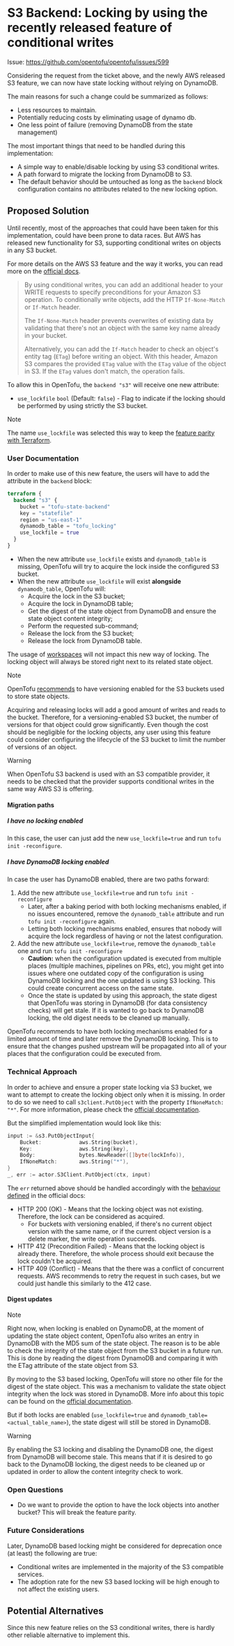 # S3 Backend: Locking by using the recently released feature of conditional writes

Issue: https://github.com/opentofu/opentofu/issues/599

Considering the request from the ticket above, and the newly AWS released S3 feature, we can now have state locking without relying on DynamoDB.

The main reasons for such a change could be summarized as follows:
* Less resources to maintain.
* Potentially reducing costs by eliminating usage of dynamo db.
* One less point of failure (removing DynamoDB from the state management)

The most important things that need to be handled during this implementation:
* A simple way to enable/disable locking by using S3 conditional writes.
* A path forward to migrate the locking from DynamoDB to S3.
* The default behavior should be untouched as long as the `backend` block configuration contains no attributes related to the new locking option.

## Proposed Solution

Until recently, most of the approaches that could have been taken for this implementation, could have been prone to data races.
But AWS has released new functionality for S3, supporting conditional writes on objects in any S3 bucket.

For more details on the AWS S3 feature and the way it works, you can read more on the [official docs](https://docs.aws.amazon.com/AmazonS3/latest/userguide/conditional-writes.html).

> By using conditional writes, you can add an additional header to your WRITE requests to specify preconditions for your Amazon S3 operation. To conditionally write objects, add the HTTP `If-None-Match` or `If-Match` header.
> 
> The `If-None-Match` header prevents overwrites of existing data by validating that there's not an object with the same key name already in your bucket.
>
> Alternatively, you can add the `If-Match` header to check an object's entity tag (`ETag`) before writing an object. With this header, Amazon S3 compares the provided `ETag` value with the `ETag` value of the object in S3. If the `ETag` values don't match, the operation fails.


To allow this in OpenTofu, the `backend "s3"` will receive one new attribute:
* `use_lockfile` `bool` (Default: `false`) - Flag to indicate if the locking should be performed by using strictly the S3 bucket.

> [!NOTE]
>
> The name `use_lockfile` was selected this way to keep the [feature parity with Terraform](https://developer.hashicorp.com/terraform/language/backend/s3#state-locking).

### User Documentation

In order to make use of this new feature, the users will have to add the attribute in the `backend` block:
```terraform
terraform {
  backend "s3" {
    bucket = "tofu-state-backend"
    key = "statefile"
    region = "us-east-1"
    dynamodb_table = "tofu_locking"
    use_lockfile = true
  }
}
```

* When the new attribute `use_lockfile` exists and `dynamodb_table` is missing, OpenTofu will try to acquire the lock inside the configured S3 bucket.
* When the new attribute `use_lockfile` will exist **alongside** `dynamodb_table`, OpenTofu will:
  * Acquire the lock in the S3 bucket;
  * Acquire the lock in DynamoDB table;
  * Get the digest of the state object from DynamoDB and ensure the state object content integrity;
  * Perform the requested sub-command;
  * Release the lock from the S3 bucket;
  * Release the lock from DynamoDB table.

The usage of [workspaces](https://opentofu.org/docs/language/state/workspaces/) will not impact this new way of locking. The locking object will always be stored right next to its related state object.

> [!NOTE]
>
> OpenTofu [recommends](https://opentofu.org/docs/language/settings/backends/s3/) to have versioning enabled for the S3 buckets used to store state objects.
>
> Acquiring and releasing locks will add a good amount of writes and reads to the bucket. Therefore, for a versioning-enabled S3 bucket, the number of versions for that object could grow significantly.
> Even though the cost should be negligible for the locking objects, any user using this feature could consider configuring the lifecycle of the S3 bucket to limit the number of versions of an object.

> [!WARNING]
> 
> When OpenTofu S3 backend is used with an S3 compatible provider, it needs to be checked that the provider supports conditional writes in the same way AWS S3 is offering.

#### Migration paths
##### I have no locking enabled
In this case, the user can just add the new `use_lockfile=true` and run `tofu init -reconfigure`.

##### I have DynamoDB locking enabled
In case the user has DynamoDB enabled, there are two paths forward:
1. Add the new attribute `use_lockfile=true` and run `tofu init -reconfigure`
   * Later, after a baking period with both locking mechanisms enabled, if no issues encountered, remove the `dynamodb_table` attribute and run `tofu init -reconfigure` again.
   * Letting both locking mechanisms enabled, ensures that nobody will acquire the lock regardless of having or not the latest configuration.
2. Add the new attribute `use_lockfile=true`, remove the `dynamodb_table` one and run `tofu init -reconfigure` 
   * **Caution:** when the configuration updated is executed from multiple places (multiple machines, pipelines on PRs, etc), you might get into issues where one outdated copy of the configuration is using DynamoDB locking and the one updated is using S3 locking. This could create concurrent access on the same state.
   * Once the state is updated by using this approach, the state digest that OpenTofu was storing in DynamoDB (for data consistency checks) will get stale. If it is wanted to go back to DynamoDB locking, the old digest needs to be cleaned up manually.

OpenTofu recommends to have both locking mechanisms enabled for a limited amount of time and later remove the DynamoDB locking. This is to ensure that the changes pushed upstream will be propagated into all of your places that the configuration could be executed from.
### Technical Approach

In order to achieve and ensure a proper state locking via S3 bucket, we want to attempt to create the locking object only when it is missing. 
In order to do so we need to call `s3client.PutObject` with the property `IfNoneMatch: "*"`.
For more information, please check the [official documentation](https://docs.aws.amazon.com/AmazonS3/latest/userguide/conditional-writes.html#conditional-write-key-names).

But the simplified implementation would look like this:
```go
input := &s3.PutObjectInput{
    Bucket:            aws.String(bucket),
    Key:               aws.String(key),
    Body:              bytes.NewReader([]byte(lockInfo)),
    IfNoneMatch:       aws.String("*"),
}
_, err := actor.S3Client.PutObject(ctx, input)
```

The `err` returned above should be handled accordingly with the [behaviour defined](https://docs.aws.amazon.com/AmazonS3/latest/userguide/conditional-writes.html) in the official docs:
* HTTP 200 (OK) - Means that the locking object was not existing. Therefore, the lock can be considered as acquired.
  * For buckets with versioning enabled, if there's no current object version with the same name, or if the current object version is a delete marker, the write operation succeeds.
* HTTP 412 (Precondition Failed) - Means that the locking object is already there. Therefore, the whole process should exit because the lock couldn't be acquired.
* HTTP 409 (Conflict) - Means that the there was a conflict of concurrent requests. AWS recommends to retry the request in such cases, but we could just handle this similarly to the 412 case.

#### Digest updates
> [!NOTE]
> Right now, when locking is enabled on DynamoDB, at the moment of updating the state object content, OpenTofu also writes an entry in DynamoDB with the MD5 sum of the state object.
> The reason is to be able to check the integrity of the state object from the S3 bucket in a future run. This is done by reading the digest from DynamoDB and comparing it with the ETag attribute of the state object from S3. 

By moving to the S3 based locking, OpenTofu will store no other file for the digest of the state object. This was a mechanism to validate the state object integrity when the lock was stored in DynamoDB.
More info about this topic can be found on the [official documentation](https://docs.aws.amazon.com/AmazonS3/latest/userguide/checking-object-integrity.html).

But if both locks are enabled (`use_lockfile=true` and `dynamodb_table=<actual_table_name>`), the state digest will still be stored in DynamoDB.

> [!WARNING]
> 
> By enabling the S3 locking and disabling the DynamoDB one, the digest from DynamoDB will become stale. This means that if it is desired to go back to the DynamoDB locking, the digest needs to be cleaned up or updated in order to allow the content integrity check to work.

### Open Questions

* Do we want to provide the option to have the lock objects into another bucket? This will break the feature parity.

### Future Considerations
Later, DynamoDB based locking might be considered for deprecation once (at least) the following are true:
* Conditional writes are implemented in the majority of the S3 compatible services.
* The adoption rate for the new S3 based locking will be high enough to not affect the existing users.

## Potential Alternatives
Since this new feature relies on the S3 conditional writes, there is hardly other reliable alternative to implement this. 
